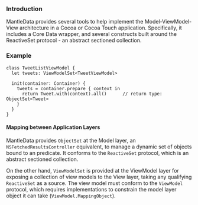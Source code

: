 ### Introduction
MantleData provides several tools to help implement the Model-ViewModel-View architecture in a Cocoa or Cocoa Touch application. Specifically, it includes a Core Data wrapper, and several constructs built around the ReactiveSet protocol - an abstract sectioned collection.

### Example
```
class TweetListViewModel {
  let tweets: ViewModelSet<TweetViewModel>

  init(container: Container) {
    tweets = container.prepare { context in
      return Tweet.with(context).all()      // return type: ObjectSet<Tweet>
    }
  }
}
```

#### Mapping between Application Layers
MantleData provides `ObjectSet` at the Model layer, an `NSFetchedResultsController` equivalent, to manage a dynamic set of objects bound to an predicate. It conforms to the `ReactiveSet` protocol, which is an abstract sectioned collection.

On the other hand, `ViewModelSet` is provided at the ViewModel layer for exposing a collection of view models to the View layer, taking any qualifying `ReactiveSet` as a source. The view model must conform to the `ViewModel` protocol, which requires implementations to constrain the model layer object it can take (`ViewModel.MappingObject`).
